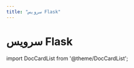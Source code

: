 ```yaml
---
title: "سرویس Flask"
---
```

# سرویس Flask

import DocCardList from '@theme/DocCardList';

<DocCardList />